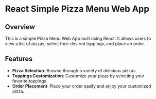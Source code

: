 # React Simple Pizza Menu Web App

## Overview

This is a simple Pizza Menu Web App built using React. It allows users to view a list of pizzas, select their desired toppings, and place an order.

## Features

- **Pizza Selection**: Browse through a variety of delicious pizzas.
- **Toppings Customization**: Customize your pizza by selecting your favorite toppings.
- **Order Placement**: Place your order easily and enjoy your customized pizza.
